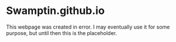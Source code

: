# Swamptin.github.io

This webpage was created in error. I may eventually use it for some purpose, but until then this is the placeholder.

